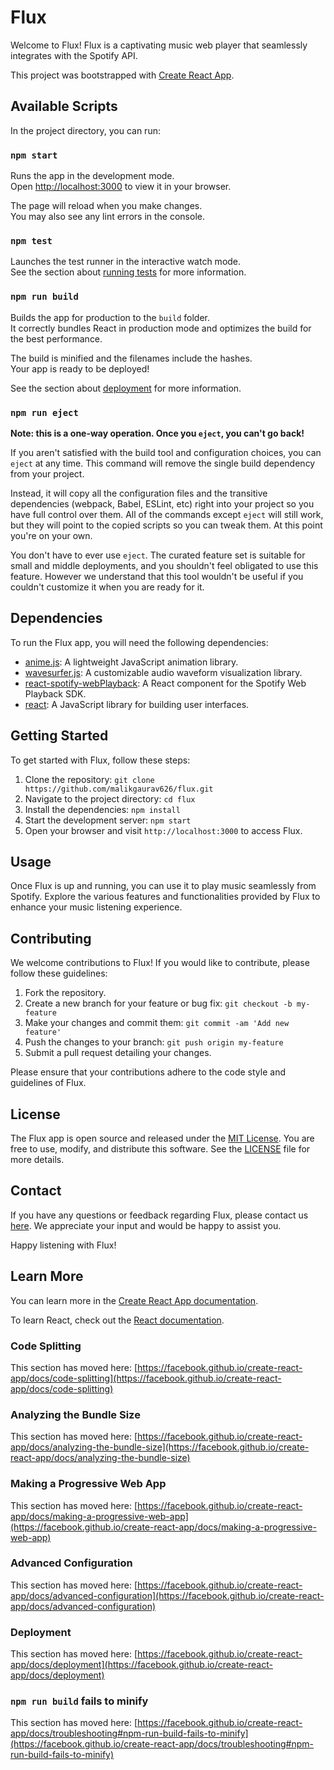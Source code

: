 # Flux

Welcome to Flux! Flux is a captivating music web player that seamlessly integrates with the Spotify API.

This project was bootstrapped with [Create React App](https://github.com/facebook/create-react-app).

## Available Scripts

In the project directory, you can run:

### `npm start`

Runs the app in the development mode.\
Open [http://localhost:3000](http://localhost:3000) to view it in your browser.

The page will reload when you make changes.\
You may also see any lint errors in the console.

### `npm test`

Launches the test runner in the interactive watch mode.\
See the section about [running tests](https://facebook.github.io/create-react-app/docs/running-tests) for more information.

### `npm run build`

Builds the app for production to the `build` folder.\
It correctly bundles React in production mode and optimizes the build for the best performance.

The build is minified and the filenames include the hashes.\
Your app is ready to be deployed!

See the section about [deployment](https://facebook.github.io/create-react-app/docs/deployment) for more information.

### `npm run eject`

**Note: this is a one-way operation. Once you `eject`, you can't go back!**

If you aren't satisfied with the build tool and configuration choices, you can `eject` at any time. This command will remove the single build dependency from your project.

Instead, it will copy all the configuration files and the transitive dependencies (webpack, Babel, ESLint, etc) right into your project so you have full control over them. All of the commands except `eject` will still work, but they will point to the copied scripts so you can tweak them. At this point you're on your own.

You don't have to ever use `eject`. The curated feature set is suitable for small and middle deployments, and you shouldn't feel obligated to use this feature. However we understand that this tool wouldn't be useful if you couldn't customize it when you are ready for it.

## Dependencies

To run the Flux app, you will need the following dependencies:

- [anime.js](https://github.com/juliangarnier/anime): A lightweight JavaScript animation library.
- [wavesurfer.js](https://github.com/katspaugh/wavesurfer.js): A customizable audio waveform visualization library.
- [react-spotify-webPlayback](https://github.com/gilbarbara/react-spotify-web-playback): A React component for the Spotify Web Playback SDK.
- [react](https://reactjs.org/): A JavaScript library for building user interfaces.

## Getting Started

To get started with Flux, follow these steps:

1. Clone the repository: `git clone https://github.com/malikgaurav626/flux.git`
2. Navigate to the project directory: `cd flux`
3. Install the dependencies: `npm install`
4. Start the development server: `npm start`
5. Open your browser and visit `http://localhost:3000` to access Flux.

## Usage

Once Flux is up and running, you can use it to play music seamlessly from Spotify. Explore the various features and functionalities provided by Flux to enhance your music listening experience.

## Contributing

We welcome contributions to Flux! If you would like to contribute, please follow these guidelines:

1. Fork the repository.
2. Create a new branch for your feature or bug fix: `git checkout -b my-feature`
3. Make your changes and commit them: `git commit -am 'Add new feature'`
4. Push the changes to your branch: `git push origin my-feature`
5. Submit a pull request detailing your changes.

Please ensure that your contributions adhere to the code style and guidelines of Flux.

## License

The Flux app is open source and released under the [MIT License](https://opensource.org/licenses/MIT). You are free to use, modify, and distribute this software. See the [LICENSE](LICENSE) file for more details.

## Contact

If you have any questions or feedback regarding Flux, please contact us [here](https://malikgaurav626@gmail.com). We appreciate your input and would be happy to assist you.

Happy listening with Flux!



## Learn More

You can learn more in the [Create React App documentation](https://facebook.github.io/create-react-app/docs/getting-started).

To learn React, check out the [React documentation](https://reactjs.org/).

### Code Splitting

This section has moved here: [https://facebook.github.io/create-react-app/docs/code-splitting](https://facebook.github.io/create-react-app/docs/code-splitting)

### Analyzing the Bundle Size

This section has moved here: [https://facebook.github.io/create-react-app/docs/analyzing-the-bundle-size](https://facebook.github.io/create-react-app/docs/analyzing-the-bundle-size)

### Making a Progressive Web App

This section has moved here: [https://facebook.github.io/create-react-app/docs/making-a-progressive-web-app](https://facebook.github.io/create-react-app/docs/making-a-progressive-web-app)

### Advanced Configuration

This section has moved here: [https://facebook.github.io/create-react-app/docs/advanced-configuration](https://facebook.github.io/create-react-app/docs/advanced-configuration)

### Deployment

This section has moved here: [https://facebook.github.io/create-react-app/docs/deployment](https://facebook.github.io/create-react-app/docs/deployment)

### `npm run build` fails to minify

This section has moved here: [https://facebook.github.io/create-react-app/docs/troubleshooting#npm-run-build-fails-to-minify](https://facebook.github.io/create-react-app/docs/troubleshooting#npm-run-build-fails-to-minify)

